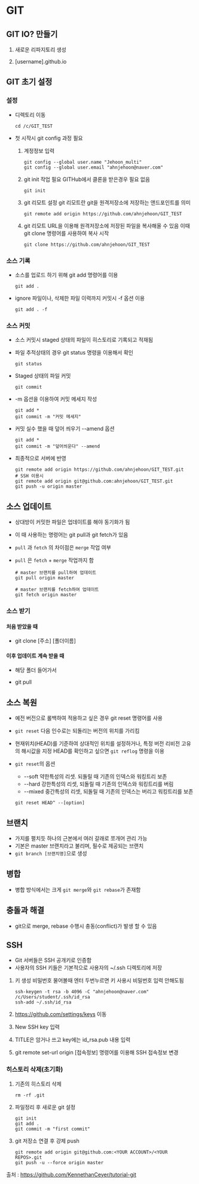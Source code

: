 # GIT

## GIT IO? 만들기

1. 새로운 리파지토리 생성

2. [username].github.io

## GIT 초기 설정

### 설정

- 디렉토리 이동

  ```shell
  cd /c/GIT_TEST
  ```

- 첫 시작시 git config 과정 필요

  1. 계정정보 입력

     ```shell
     git config --global user.name "Jehoon_multi"
     git config --global user.email "ahnjehoon@naver.com"
     ```

  2. git init 작업 필요
     GITHub에서 클론을 받은경우 필요 없음

     ```shell
     git init
     ```

  3. git 리모트 설정
     git 리모트란 git을 원격저장소에 저장하는 앤드포인트를 의미

     ```shell
     git remote add origin https://github.com/ahnjehoon/GIT_TEST
     ```

  4. git 리모트 URL을 이용해 원격저장소에 저장된 파일을 복사해올 수 있음
     이때 git clone 명령어를 사용하여 복사 시작

     ```shell
     git clone https://github.com/ahnjehoon/GIT_TEST
     ```

### 소스 기록

- 소스를 업로드 하기 위해 git add 명령어를 이용

  ```shell
  git add .
  ```

- ignore 파일이나, 삭제한 파일 이력까지 커밋시 -f 옵션 이용

  ```shell
  git add . -f
  ```

### 소스 커밋

- 소스 커밋시 staged 상태의 파일이 히스토리로 기록되고 적재됨

- 파일 추적상태의 경우 git status 명령을 이용해서 확인

  ```shell
  git status
  ```

- Staged 상태의 파일 커밋

  ```shell
  git commit
  ```

- -m 옵션을 이용하여 커밋 메세지 작성

  ```shell
  git add *
  git commit -m "커밋 메세지"
  ```

- 커밋 실수 했을 때 덮어 씌우기 --amend 옵션

  ```shell
  git add *
  git commit -m "덮어씌운다" --amend
  ```

- 최종적으로 서버에 반영

  ```shell
  git remote add origin https://github.com/ahnjehoon/GIT_TEST.git
  # SSH 이용시
  git remote add origin git@github.com:ahnjehoon/GIT_TEST.git
  git push -u origin master
  ```

  

## 소스 업데이트

- 상대방이 커밋한 파일은 업데이트를 해야 동기화가 됨

- 이 때 사용하는 명령어는 git pull과 git fetch가 있음

- `pull` 과 `fetch` 의 차이점은 `merge` 작업 여부

- `pull` 은 `fetch` + `merge` 작업까지 함

  ```shell
  # master 브랜치를 pull하여 업데이트
  git pull origin master
    
  # master 브랜치를 fetch하여 업데이트
  git fetch origin master
  ```

### 소스 받기

#### 처음 받았을 때

- git clone [주소] [폴더이름]

#### 이후 업데이트 계속 받을 때

- 해당 폴더 들어가서

- git pull

## 소스 복원

- 예전 버전으로 롤백하여 적용하고 싶은 경우 git reset 명령어를 사용

- `git reset` 다음 인수로는 되돌리는 버전의 위치를 가리킴

- 현재위치(HEAD)를 기준하여 상대적인 위치를 설정하거나, 특정 버전 리비전 고유의 해시값을 지정
  HEAD를 확인하고 싶으면 `git reflog` 명령을 이용

- `git reset`의 옵션

  - --soft
    약한특성의 리셋. 되돌릴 때 기존의 인덱스와 워킹트리 보존
  - --hard
    강한특성의 리셋, 되돌릴 때 기존의 인덱스와 워킹트리를 버림
  - --mixed
    중간특성의 리셋, 되돌릴 때 기존의 인덱스는 버리고 워킹트리를 보존

  ```shell
  git reset HEAD^ --[option]
  ```

## 브랜치

- 가지를 펼치듯 하나의 근본에서 여러 갈래로 쪼개어 관리 가능
- 기본은 master 브랜치라고 불리며, 필수로 제공되는 브랜치
- `git branch [브랜치명]`으로 생성

## 병합

- 병합 방식에서는 크게 `git merge`와 `git rebase`가 존재함

## 충돌과 해결

- git으로 merge, rebase 수행시 충동(conflict)가 발생 할 수 있음

## SSH

- Git 서버들은 SSH 공개키로 인증함
- 사용자의 SSH 키들은 기본적으로 사용자의 ~/.ssh 디렉토리에 저장

1. 키 생성
   비밀번호 물어볼때 엔터 두번누르면 키 사용시 비밀번호 입력 안해도됨

   ```shell
   ssh-keygen -t rsa -b 4096 -C "ahnjehoon@naver.com"
   /c/Users/student/.ssh/id_rsa
   ssh-add ~/.ssh/id_rsa
   ```

2. <https://github.com/settings/keys> 이동

3. New SSH key 입력

4. TITLE은 암거나 쓰고 key에는 id_rsa.pub 내용 입력

5. git remote set-url origin [접속정보] 명령어를 이용해 SSH 접속정보 변경

### 히스토리 삭제(초기화)

1. 기존의 히스토리 삭제

   ```shell
   rm -rf .git
   ```

2. 파일정리 후 새로운 git 설정

   ```shell
   git init
   git add .
   git commit -m "first commit"
   ```

3. git 저장소 연결 후 강제 push

   ```shell
   git remote add origin git@github.com:<YOUR ACCOUNT>/<YOUR REPOS>.git
   git push -u --force origin master
   ```



출처 : <https://github.com/KennethanCeyer/tutorial-git>

